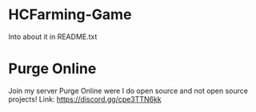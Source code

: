 # HCFarming-Game
Into about it in README.txt

# Purge Online
Join my server Purge Online were I do open source and not open source projects!
Link: https://discord.gg/cpe3TTN6kk
